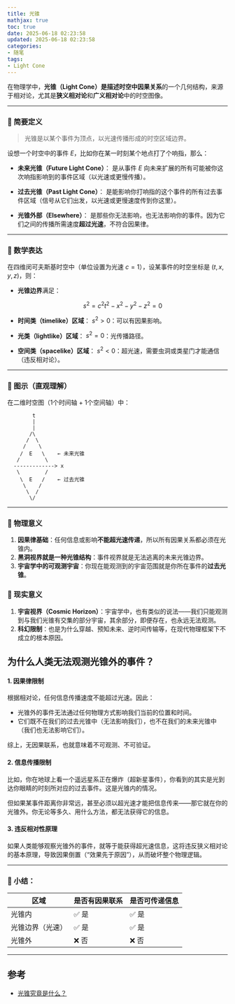 ```yaml
---
title: 光锥
mathjax: true
toc: true
date: 2025-06-18 02:23:58
updated: 2025-06-18 02:23:58
categories:
- 随笔
tags:
- Light Cone
---
```


在物理学中，**光锥（Light Cone）**是描述时空中**因果关系**的一个几何结构，来源于相对论，尤其是**狭义相对论**和**广义相对论**中的时空图像。

<!--more-->

---

### 🔷 简要定义

> 光锥是以某个事件为顶点，以光速传播形成的时空区域边界。

设想一个时空中的事件 $E$，比如你在某一时刻某个地点打了个响指，那么：

* **未来光锥（Future Light Cone）**：
  是从事件 $E$ 向未来扩展的所有可能被你这次响指影响到的事件区域（以光速或更慢传播）。

* **过去光锥（Past Light Cone）**：
  是能影响你打响指的这个事件的所有过去事件区域（信号从它们出发，以光速或更慢速度传到你这里）。

* **光锥外部（Elsewhere）**：
  是那些你无法影响，也无法影响你的事件。因为它们之间的传播所需速度**超过光速**，不符合因果律。

---

### 🔷 数学表达

在四维闵可夫斯基时空中（单位设置为光速 $c = 1$），设某事件的时空坐标是 $(t, x, y, z)$，则：

* **光锥边界**满足：

  $$
  s^2 = c^2t^2 - x^2 - y^2 - z^2 = 0
  $$

* **时间类（timelike）区域**： $s^2 > 0$：可以有因果影响。

* **光类（lightlike）区域**： $s^2 = 0$：光传播路径。

* **空间类（spacelike）区域**： $s^2 < 0$：超光速，需要虫洞或类星门才能通信（违反相对论）。

---

### 🔷 图示（直观理解）

在二维时空图（1个时间轴 + 1个空间轴）中：

```
        t
        |
        |
       /\
      /  \
     /    \
    /  E   \    ← 未来光锥
   /        \
  -------------> x
   \        /
    \  E   /    ← 过去光锥
     \    /
      \  /
       \/
```

---

### 🔷 物理意义

1. **因果律基础**：任何信息或影响**不能超光速传递**，所以所有因果关系都必须在光锥内。
2. **黑洞视界就是一种光锥结构**：事件视界就是无法逃离的未来光锥边界。
3. **宇宙学中的可观测宇宙**：你现在能观测到的宇宙范围就是你所在事件的**过去光锥**。

### 🔷 现实意义

1. **宇宙视界（Cosmic Horizon）**：宇宙学中，也有类似的说法——我们只能观测到与我们光锥有交集的部分宇宙，其余部分，即便存在，也永远无法观测。
2. **科幻限制**：也是为什么穿越、预知未来、逆时间传输等，在现代物理框架下不成立的根本原因。


## 为什么人类无法观测光锥外的事件？


#### 1. **因果律限制**

根据相对论，任何信息传播速度不能超过光速。因此：

- 光锥外的事件无法通过任何物理方式影响我们当前的位置和时间。
- 它们既不在我们的过去光锥中（无法影响我们），也不在我们的未来光锥中（我们也无法影响它们）。

综上，无因果联系，也就意味着不可观测、不可验证。

#### 2. **信息传播限制**

比如，你在地球上看一个遥远星系正在爆炸（超新星事件），你看到的其实是光到达你眼睛的时刻所对应的过去事件。这是光锥内的情况。

但如果某事件距离你非常远，甚至必须以超光速才能把信息传来——那它就在你的光锥外。你无论等多久、用什么方法，都无法获得它的信息。

#### 3. **违反相对性原理**

如果人类能够观察光锥外的事件，就等于能获得超光速信息，这将违反狭义相对论的基本原理，导致因果倒置（“效果先于原因”），从而破坏整个物理逻辑。


---

### 🔷 小结：

| 区域       | 是否有因果联系 | 是否可传递信息 |
| -------- | ------- | ------- |
| 光锥内      | ✅ 是     | ✅ 是     |
| 光锥边界（光速） | ✅ 是     | ✅ 是     |
| 光锥外      | ❌ 否     | ❌ 否     |

___

## 参考
- [光锥究竟是什么？](https://www.zhihu.com/question/595987897/answer/2988187264)
